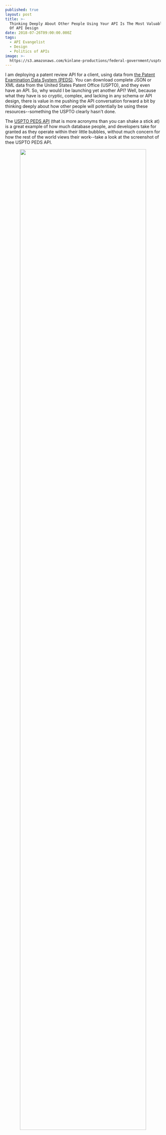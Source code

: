 ```yaml
---
published: true
layout: post
title: >-
  Thinking Deeply About Other People Using Your API Is The Most Valuable Lesson
  Of API Design
date: 2018-07-26T09:00:00.000Z
tags:
  - API Evangelist
  - Design
  - Politics of APIs
image: >-
  https://s3.amazonaws.com/kinlane-productions/federal-government/uspto/uspto-peds-api.png
---
```

I am deploying a patent review API for a client, using data from [the Patent Examination Data System (PEDS)](https://ped.uspto.gov/peds/). You can download complete JSON or XML data from the United States Patent Office (USPTO), and they even have an API. So, why would I be launching yet another API? Well, because what they have is so cryptic, complex, and lacking in any schema or API design, there is value in me pushing the API conversation forward a bit by thinking deeply about how other people will potentially be using these resources--something the USPTO clearly hasn't done.

The [USPTO PEDS API](https://ped.uspto.gov/api/swagger-ui.html) (that is more acronyms than you can shake a stick at) is a great example of how much database people, and developers take for granted as they operate within their little bubbles, without much concern for how the rest of the world views their work--take a look at the screenshot of thee USPTO PEDS API.

<p align="center"><img src="https://s3.amazonaws.com/kinlane-productions/federal-government/uspto/uspto-peds-api.png" align="center" width="90%" /></p>

There is only one telling sign on this page regarding what this API does--the email address for the contact, which has a uspto.gov address. Beyond that there is not a single sign of the resources available within this API, or the value they bring to the table. Even if you can extrapolate that this is a patent API, there is nothing to tell you that you can't actually get patent data from this, you can only get meta data about the patents, reviewers, inventors, and the activity around the patent. For me, the API reflects many of the challenges developers and database people face when it comes to thinking out of their box, and effectively communicating with external consumers--which is the whole reason we do web APIs.

I'm pretty well versed consuming patent data, and it took me several hours to get up to speed with this set of resources. I opted to not deal with the API, which is just an ElasticSearch index on top of a patent file store, and went directly to the full-size zipped up download. Something the average user will not have the knowledge, skills, and resources to always do. Which is why I feel there is value in me investing some schema and API design cycles into making the USPTO PEDS API a little more coherent, accessible, and usable by a wider audience using a simple web API. Moving it beyond the realm of wizards (database and developers), and making it something normal people, say patent attorneys, and other business folk can put to use in their work.

The USTPO PEDS API reflects the divide between tech and business people. Some database people and developers will think the implementation is a good one, because it gives them the full download, as well as a customizable, ElasticSearch interface for querying what you want. Many though, will walk away, because they aren't willing to make the several hour investment getting up to speed on the schema, so they can make their first API query, or load the full download into the database backend of their choosing. This is where an investment on API design begins to pay dividends, is reaching this wider audience of potential consumers who are unwilling to make the investment getting up to speed, or do not have the resources or knowledge to work with the full download or an ElasticSearch interface. Unless of course, your in the business of keeping data out of the hands of these people, which many folks are.

I am a 30 year database professional. I get databases and querying solutions. What many GraphQL and ElasticSearch believers get wrong when they rely on these solutions for delivering publicly available APIs, is that they are unwilling to come to terms with the fact they can't see their resources through the eyes of the public. They think everyone is like them, and thus want a full blown query interface to get at a known schema. They see API design as unnecessary work, when in reality, they are just unwilling to do the heavy lifting, and they are either consciously, or unconsciously passing that work off to each individual consumer. If you are keeping your APIs available for internal use amongst controlled group of developers this isn't a problem, but if you are making your APIs available to a wider public audience, it ends up showing that you haven't taken the time to think deeply about how others will be using your APIs, or that you just doo not care.
